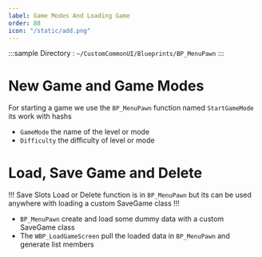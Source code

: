 ```yaml
---
label: Game Modes And Loading Game
order: 88
icon: "/static/add.png"
---
```



<style>
    .sample {
        text-align: left;
        color: #000000;
        border-radius: 10px;
        background-color: #5f99f5;
        border: 1px solid #1956AF;
        padding-left: 10px;
        padding-top: 20px;
        margin-bottom: 20px;
    }
</style>



:::sample
Directory :  `~/CustomCommonUI/Blueprints/BP_MenuPawn`
:::

# New Game and Game Modes

For starting a game we use the `BP_MenuPawn` function named `StartGameMode` its work with hashs
- `GameMode` the name of the level or mode
- `Difficulty` the difficulty of level or mode

# Load, Save Game and Delete
!!!
Save Slots Load or Delete function is in `BP_MenuPawn` but its can be used anywhere with loading a custom SaveGame class 
!!!
- `BP_MenuPawn` create and load some dummy data with a custom SaveGame class
- The `WBP_LoadGameScreen` pull the loaded data in `BP_MenuPawn` and generate list members

